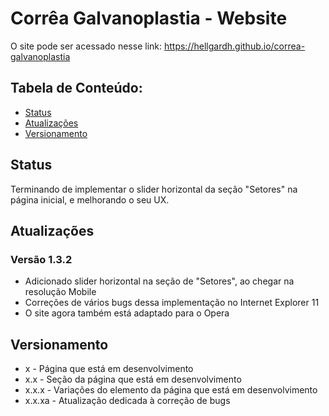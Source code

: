 # Corrêa Galvanoplastia - Website
O site pode ser acessado nesse link: https://hellgardh.github.io/correa-galvanoplastia

## Tabela de Conteúdo:
* [Status](#status)
* [Atualizações](#atualizacoes)
* [Versionamento](#versionamento)

## Status
Terminando de implementar o slider horizontal da seção "Setores" na página inicial, e melhorando o seu UX.

## Atualizações

### Versão 1.3.2
* Adicionado slider horizontal na seção de "Setores", ao chegar na resolução Mobile
* Correções de vários bugs dessa implementação no Internet Explorer 11
* O site agora também está adaptado para o Opera

## Versionamento
* x - Página que está em desenvolvimento
* x.x - Seção da página que está em desenvolvimento
* x.x.x - Variações do elemento da página que está em desenvolvimento
* x.x.xa - Atualização dedicada à correção de bugs
